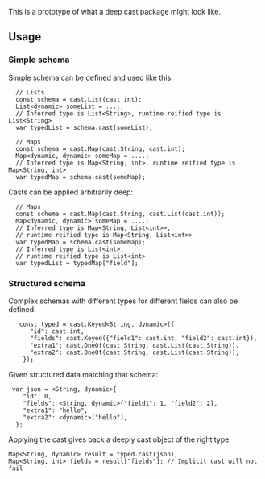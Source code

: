 This is a prototype of what a deep cast package might look like.

## Usage

### Simple schema

Simple schema can be defined and used like this:

```
  // Lists
  const schema = cast.List(cast.int);
  List<dynamic> someList = ....;
  // Inferred type is List<String>, runtime reified type is List<String>
  var typedList = schema.cast(someList);  
```

```
  // Maps
  const schema = cast.Map(cast.String, cast.int);
  Map<dynamic, dynamic> someMap = ....;
  // Inferred type is Map<String, int>, runtime reified type is Map<String, int>
  var typedMap = schema.cast(someMap);
```

Casts can be applied arbitrarily deep:
```
  // Maps
  const schema = cast.Map(cast.String, cast.List(cast.int));
  Map<dynamic, dynamic> someMap = ....;
  // Inferred type is Map<String, List<int>>, 
  // runtime reified type is Map<String, List<int>>
  var typedMap = schema.cast(someMap);
  // Inferred type is List<int>, 
  // runtime reified type is List<int>
  var typedList = typedMap["field"];
```

### Structured schema

Complex schemas with different types for different fields can also be defined:

```
   const typed = cast.Keyed<String, dynamic>({
      "id": cast.int,
      "fields": cast.Keyed({"field1": cast.int, "field2": cast.int}),
      "extra1": cast.OneOf(cast.String, cast.List(cast.String)),
      "extra2": cast.OneOf(cast.String, cast.List(cast.String)),
    });
```

Given structured data matching that schema:

```
 var json = <String, dynamic>{
    "id": 0,
    "fields": <String, dynamic>{"field1": 1, "field2": 2},
    "extra1": "hello",
    "extra2": <dynamic>["hello"],
  };
```

Applying the cast gives back a deeply cast object of the right type:

```
Map<String, dynamic> result = typed.cast(json);
Map<String, int> fields = result["fields"]; // Implicit cast will not fail
```
